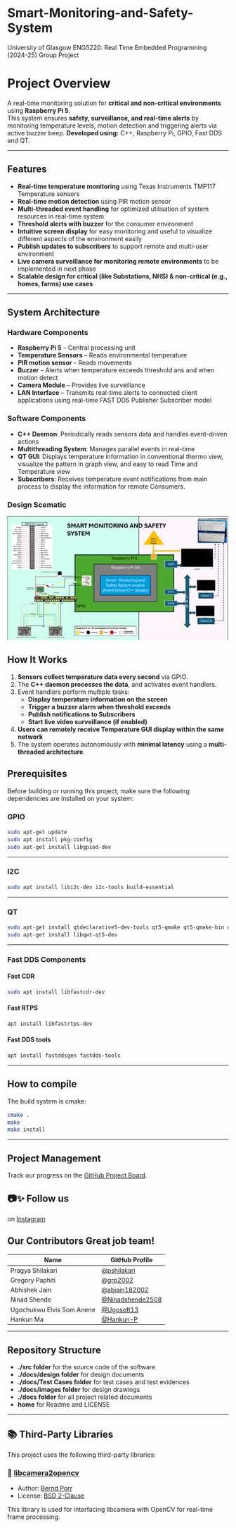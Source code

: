 # Smart-Monitoring-and-Safety-System
University of Glasgow ENG5220: Real Time Embedded Programming (2024-25) Group Project
# Project Overview  

A real-time monitoring solution for **critical and non-critical environments** using **Raspberry Pi 5**.  
This system ensures **safety, surveillance, and real-time alerts** by monitoring temperature levels, motion detection and triggering alerts via active buzzer beep. 
 **Developed using:** C++, Raspberry Pi, GPIO, Fast DDS and QT.

---

## Features
 - **Real-time temperature monitoring** using Texas Instruments TMP117 Temperature sensors
 - **Real-time motion detection** using PIR motion sensor  
 - **Multi-threaded event handling** for optimized utilisation of system resources in real-time system  
 - **Threshold alerts with buzzer** for the consumer environment
 - **Intuitive screen display** for easy monitoring and useful to visualize different aspects of the environment easily
 - **Publish updates to subscribers** to support remote and multi-user environment 
 - **Live camera surveillance for monitoring remote environments** to be implemented in next phase 
 - **Scalable design for critical (like  Substations, NHS) & non-critical (e.g., homes, farms) use cases**  

---

## System Architecture

### **Hardware Components**
- **Raspberry Pi 5** – Central processing unit
- **Temperature Sensors** – Reads environmental temperature
- **PIR motion sensor** - Reads movements
- **Buzzer** – Alerts when temperature exceeds threshold ans and when motion detect
- **Camera Module** – Provides live surveillance
- **LAN Interface** – Transmits real-time alerts to connected client applications using real-time FAST DDS Publisher Subscriber model

### **Software Components**
- **C++ Daemon**: Periodically reads sensors data and handles event-driven actions
- **Multithreading System**: Manages parallel events in real-time
- **QT GUI**: Displays temperature information in conventional thermo view, visualize the pattern in graph view, and easy to read Time and Temperature view
- **Subscribers**: Receives temperature event notifications from main process to display the information for remote Consumers.

### **Design Scematic**
![Design Scematic](./docs/design/SystemSchematic.jpg)

## How It Works
1. **Sensors collect temperature data every second** via GPIO.
2. The **C++ daemon processes the data**, and activates event handlers.
3. Event handlers perform multiple tasks:
   - **Display temperature information on the screen**
   - **Trigger a buzzer alarm when threshold exceeds**
   - **Publish notifications to Subscribers**
   - **Start live video surveillance (if enabled)**
4. **Users can remotely receive Temperature GUI display within the same network**
5. The system operates autonomously with **minimal latency** using a **multi-threaded architecture**.

##  Prerequisites
Before building or running this project, make sure the following dependencies are installed on your system:


### GPIO
```bash
sudo apt-get update
sudo apt install pkg-config
sudo apt-get install libgpiod-dev
```
---
### I2C
```bash
sudo apt install libi2c-dev i2c-tools build-essential
```
---
### QT
```bash
sudo apt-get install qtdeclarative5-dev-tools qt5-qmake qt5-qmake-bin qtbase5-dev qtbase5-dev-tools
sudo apt-get install libqwt-qt5-dev
```
---
### Fast DDS Components
#### Fast CDR
```bash
sudo apt install libfastcdr-dev
```
#### Fast RTPS
```bash
apt install libfastrtps-dev
```
#### Fast DDS tools
```bash
apt install fastddsgen fastdds-tools
```
---

## How to compile  
The build system is cmake:
```bash
cmake .
make
make install
```
---

## Project Management  
Track our progress on the [GitHub Project Board](https://github.com/users/grp2002/projects/3).

## 📷✨ Follow us
on [Instagram](https://www.instagram.com/smartmonitor_uofg?igsh=MXhla2t0dzdzMWViOA%3D%3D&utm_source=qr)

## Our Contributors Great job team!

| Name         			| GitHub Profile                     |
|-------------------------------|------------------------------------|
| Pragya Shilakari  | [@pshilakari](https://github.com/pshilakari) |
| Gregory Paphiti   | [@grp2002](https://github.com/grp2002)   |
| Abhishek Jain     | [@abjain182002](https://github.com/abjain182002) |
| Ninad Shende      | [@Ninadshende2508](https://github.com/Ninadshende2508) |
| Ugochukwu Elvis Som Anene  | [@Ugosoft13](https://github.com/Ugosoft13) |
| Hankun Ma         | [@Hankun-P](https://github.com/Hankun-P) |

---
## Repository Structure

- **./src folder** for the source code of the software
- **./docs/design folder** for design documents
- **./docs/Test Cases folder** for test cases and test evidences
- **./docs/images folder** for design drawings
- **./docs folder** for all project related documents 
- **home** for Readme and LICENSE
---
## 📚 Third-Party Libraries

This project uses the following third-party libraries:

### 📸 [libcamera2opencv](https://github.com/berndporr/libcamera2opencv)

- Author: [Bernd Porr](https://github.com/berndporr)
- License: [BSD 2-Clause](https://opensource.org/licenses/BSD-2-Clause)

This library is used for interfacing libcamera with OpenCV for real-time frame processing.

